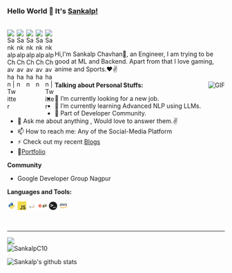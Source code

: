 ### Hello World 👋 It's [Sankalp!](https://github.com/SankalpC10)

<br/>


<a href="https://x.com/sankalpcha72796">
<img align="left" alt="Sankalp Chavhan | Twitter" width="22px" src="https://cdn.jsdelivr.net/npm/simple-icons@v3/icons/twitter.svg" />
</a>
<a href="https://www.linkedin.com/in/sankalp-chavhan-ba9895194/">
<img align="left" alt="Sankalp Chavhan" width="22px" src="https://cdn.jsdelivr.net/npm/simple-icons@v3/icons/linkedin.svg" />
</a>
<a href="https://medium.com/@sankalpchavhan">
<img align="left" alt="Sankalp Chavhan" width="22px" src="https://cdn.jsdelivr.net/npm/simple-icons@v3/icons/medium.svg" />
</a>
<a href="https://www.instagram.com/sankalp.chavhan">
<img align="left" alt="Sankalp Chavhan" width="22px" src="https://cdn.jsdelivr.net/npm/simple-icons@v3/icons/instagram.svg" />
</a>
<a href="https://www.youtube.com/@sankalpchavhan8970">
<img align="left" alt="Sankalp Chavhan | Twitter" width="22px" src="https://cdn.jsdelivr.net/npm/simple-icons@v3/icons/youtube.svg" />
</a>
<br />

<br />

Hi,I'm Sankalp Chavhan🙌, an Engineer, I am trying to be good at ML and Backend. Apart from that I love gaming, anime and Sports.❤✌


<img align="right" alt="GIF" src="https://i.giphy.com/media/v1.Y2lkPTc5MGI3NjExcjh2ZWlyMzRxdjF2dDdwcmJsbDB0eHQzYzhpcXlkeHJnZHJ4YjdsYiZlcD12MV9pbnRlcm5hbF9naWZfYnlfaWQmY3Q9Zw/1kkxWqT5nvLXupUTwK/giphy.gif" />


**Talking about Personal Stuffs:**

- 🔭 I’m currently looking for a new job.
- 🌱 I’m currently learning Advanced NLP using LLMs.
- 👯 Part of Developer Community.
- 💬 Ask me about anything , Would love to answer them.✌
- 📫 How to reach me: Any of the Social-Media Platform 
- ⚡ Check out my recent [Blogs](https://medium.com/@sankalpchavhan)
- 📝[Portfolio](https://github.com/SankalpC10)



**Community**
- Google Developer Group Nagpur


**Languages and Tools:**


<code><img height="20" src="https://raw.githubusercontent.com/github/explore/80688e429a7d4ef2fca1e82350fe8e3517d3494d/topics/python/python.png"></code>
<code><img height="20" src="https://raw.githubusercontent.com/github/explore/80688e429a7d4ef2fca1e82350fe8e3517d3494d/topics/javascript/javascript.png"></code>
<code><img height="20" src="https://raw.githubusercontent.com/github/explore/80688e429a7d4ef2fca1e82350fe8e3517d3494d/topics/mysql/mysql.png"></code>
<code><img height="20" src="https://raw.githubusercontent.com/github/explore/80688e429a7d4ef2fca1e82350fe8e3517d3494d/topics/git/git.png"></code>
<code><img height="20" src="https://raw.githubusercontent.com/github/explore/80688e429a7d4ef2fca1e82350fe8e3517d3494d/topics/terminal/terminal.png"></code>
<code><img height="20" src="https://raw.githubusercontent.com/github/explore/80688e429a7d4ef2fca1e82350fe8e3517d3494d/topics/aws/aws.png"></code>

<br />

--- 
<img align="left" src="https://github-readme-stats-anuraghazra1.vercel.app/api/top-langs/?username=SankalpC10&layout=compact&theme=radical" />
<br />

<img align="left" src="https://github-readme-streak-stats.herokuapp.com/?user=SankalpC10&" alt="SankalpC10"/>
<br /> 

![Sankalp's github stats](https://github-readme-stats.vercel.app/api?username=SankalpC10&show_icons=true&hide_border=true)
